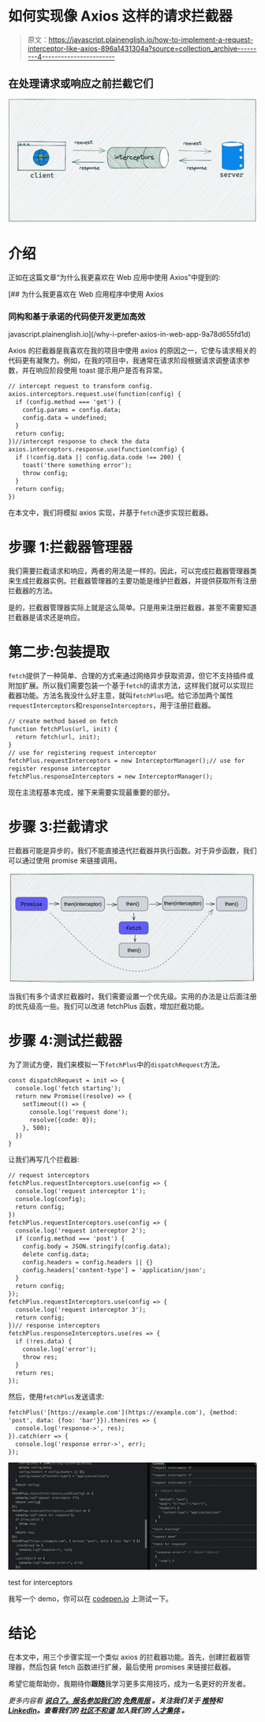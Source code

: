 # 如何实现像 Axios 这样的请求拦截器

> 原文：<https://javascript.plainenglish.io/how-to-implement-a-request-interceptor-like-axios-896a1431304a?source=collection_archive---------4----------------------->

## 在处理请求或响应之前拦截它们

![](img/c78df517d9379fe9dd2f5afac346e8ad.png)

# 介绍

正如在这篇文章“为什么我更喜欢在 Web 应用中使用 Axios”中提到的:

[](/why-i-prefer-axios-in-web-app-9a78d655fd1d) [## 为什么我更喜欢在 Web 应用程序中使用 Axios

### 同构和基于承诺的代码使开发更加高效

javascript.plainenglish.io](/why-i-prefer-axios-in-web-app-9a78d655fd1d) 

Axios 的拦截器是我喜欢在我的项目中使用 axios 的原因之一，它使与请求相关的代码更有凝聚力。例如，在我的项目中，我通常在请求阶段根据请求调整请求参数，并在响应阶段使用 toast 提示用户是否有异常。

```
// intercept request to transform config.
axios.interceptors.request.use(function(config) {
  if (config.method === 'get') {
    config.params = config.data;
    config.data = undefined;
  }
  return config;
})//intercept response to check the data
axios.interceptors.response.use(function(config) {
  if (!config.data || config.data.code !== 200) {
    toast('there something error');
    throw config;
  }
  return config;
})
```

在本文中，我们将模拟 axios 实现，并基于`fetch`逐步实现拦截器。

# 步骤 1:拦截器管理器

我们需要拦截请求和响应，两者的用法是一样的。因此，可以完成拦截器管理器类来生成拦截器实例。拦截器管理器的主要功能是维护拦截器，并提供获取所有注册拦截器的方法。

是的，拦截器管理器实际上就是这么简单。只是用来注册拦截器，甚至不需要知道拦截器是请求还是响应。

# 第二步:包装提取

`fetch`提供了一种简单、合理的方式来通过网络异步获取资源，但它不支持插件或附加扩展。所以我们需要包装一个基于`fetch`的请求方法，这样我们就可以实现拦截器功能。方法名我没什么好主意，就叫`fetchPlus`吧。给它添加两个属性`requestInterceptors`和`responseInterceptors`，用于注册拦截器。

```
// create method based on fetch
function fetchPlus(url, init) {
  return fetch(url, init);
} 
// use for registering request interceptor
fetchPlus.requestInterceptors = new InterceptorManager();// use for register response interceptor
fetchPlus.responseInterceptors = new InterceptorManager();
```

现在主流程基本完成，接下来需要实现最重要的部分。

# 步骤 3:拦截请求

拦截器可能是异步的，我们不能直接迭代拦截器并执行函数。对于异步函数，我们可以通过使用 promise 来链接调用。

![](img/111dc42ba7e826e7c6880656f790be3e.png)

当我们有多个请求拦截器时，我们需要设置一个优先级。实用的办法是让后面注册的优先级高一些。我们可以改进 fetchPlus 函数，增加拦截功能。

# 步骤 4:测试拦截器

为了测试方便，我们来模拟一下`fetchPlus`中的`dispatchRequest`方法。

```
const dispatchRequest = init => {
  console.log('fetch starting');
  return new Promise((resolve) => {
    setTimeout(() => {
      console.log('request done');
      resolve({code: 0});
    }, 500);
  })
}
```

让我们再写几个拦截器:

```
// request interceptors
fetchPlus.requestInterceptors.use(config => {
  console.log('request interceptor 1');
  console.log(config);
  return config;
})
fetchPlus.requestInterceptors.use(config => {
  console.log('request interceptor 2');
  if (config.method === 'post') {
    config.body = JSON.stringify(config.data);
    delete config.data;
    config.headers = config.headers || {}
    config.headers['content-type'] = 'application/json';
  }
  return config;
});
fetchPlus.requestInterceptors.use(config => {
  console.log('request interceptor 3');
  return config;
})// response interceptors
fetchPlus.responseInterceptors.use(res => {
  if (!res.data) {
    console.log('error');
    throw res;
  }
  return res;
});
```

然后，使用`fetchPlus`发送请求:

```
fetchPlus('[https://example.com'](https://example.com'), {method: 'post', data: {foo: 'bar'}}).then(res => {
  console.log('response->', res);
}).catch(err => {
  console.log('response error->', err);
});
```

![](img/65462f466ec06d847b6b3c4cd57bed1b.png)

test for interceptors

我写一个 demo，你可以在 [codepen.io](https://codepen.io/bitbug/pen/mdxrgjG) 上测试一下。

# 结论

在本文中，用三个步骤实现一个类似 axios 的拦截器功能。首先，创建拦截器管理器，然后包装 fetch 函数进行扩展，最后使用 promises 来链接拦截器。

希望它能帮助你，我期待你**跟随**我学习更多实用技巧，成为一名更好的开发者。

*更多内容看* [***说白了。报名参加我们的***](https://plainenglish.io/) **[***免费周报***](http://newsletter.plainenglish.io/) *。关注我们关于* [***推特***](https://twitter.com/inPlainEngHQ)**和*[***LinkedIn***](https://www.linkedin.com/company/inplainenglish/)*。查看我们的* [***社区不和谐***](https://discord.gg/GtDtUAvyhW) *加入我们的* [***人才集体***](https://inplainenglish.pallet.com/talent/welcome) *。****